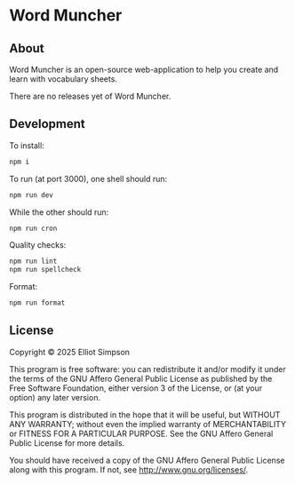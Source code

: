 # Word Muncher

## About

Word Muncher is an open-source web-application to help you create and
learn with vocabulary sheets.

[//]: # "TODO v0.1.0: Remove notice of no releases."

There are no releases yet of Word Muncher.

## Development

To install:

```bash
npm i
```

To run (at port 3000), one shell should run:

```bash
npm run dev
```

While the other should run:

```bash
npm run cron
```

Quality checks:

```bash
npm run lint
npm run spellcheck
```

Format:

```bash
npm run format
```

## License

Copyright © 2025 Elliot Simpson

This program is free software: you can redistribute it and/or modify
it under the terms of the GNU Affero General Public License as
published by the Free Software Foundation, either version 3 of the
License, or (at your option) any later version.

This program is distributed in the hope that it will be useful, but
WITHOUT ANY WARRANTY; without even the implied warranty of
MERCHANTABILITY or FITNESS FOR A PARTICULAR PURPOSE. See the GNU
Affero General Public License for more details.

You should have received a copy of the GNU Affero General Public
License along with this program. If not, see
<http://www.gnu.org/licenses/>.
